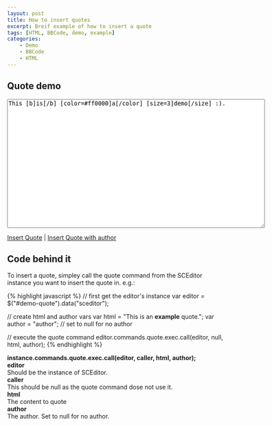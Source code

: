 ```yaml
---
layout: post
title: How to insert quotes
excerpt: Breif example of how to insert a quote
tags: [HTML, BBCode, demo, example]
categories:
    - Demo
    - BBCode
    - HTML
---
```

## Quote demo

<script type="text/javascript" src="//ajax.googleapis.com/ajax/libs/jquery/1.7.2/jquery.min.js"> </script>
<link rel="stylesheet" href="/minified/themes/default.min.css" type="text/css" media="all" />
<script type="text/javascript" src="/minified/jquery.sceditor.min.js"> </script>
<script>$(document).ready(function() {
	$("#demo-quote").sceditorBBCodePlugin({
		style: "/minified/jquery.sceditor.default.min.css",
		emoticons: {
			dropdown: {
				":)": "/emoticons/smile.png",
				":angel:": "/emoticons/angel.png",
				":angry:": "/emoticons/angry.png",
				"8-)": "/emoticons/cool.png",
				":'(": "/emoticons/cwy.png",
				":ermm:": "/emoticons/ermm.png",
				":D": "/emoticons/grin.png",
				"<3": "/emoticons/heart.png",
				":(": "/emoticons/sad.png",
				":O": "/emoticons/shocked.png",
				":P": "/emoticons/tongue.png",
				";)": "/emoticons/wink.png"
			},
			more: {
				":alien:": "/emoticons/alien.png",
				":blink:": "/emoticons/blink.png",
				":blush:": "/emoticons/blush.png",
				":cheerful:": "/emoticons/cheerful.png",
				":devil:": "/emoticons/devil.png",
				":dizzy:": "/emoticons/dizzy.png",
				":getlost:": "/emoticons/getlost.png",
				":happy:": "/emoticons/happy.png",
				":kissing:": "/emoticons/kissing.png",
				":ninja:": "/emoticons/ninja.png",
				":pinch:": "/emoticons/pinch.png",
				":pouty:": "/emoticons/pouty.png",
				":sick:": "/emoticons/sick.png",
				":sideways:": "/emoticons/sideways.png",
				":silly:": "/emoticons/silly.png",
				":sleeping:": "/emoticons/sleeping.png",
				":unsure:": "/emoticons/unsure.png",
				":woot:": "/emoticons/w00t.png",
				":wassat:": "/emoticons/wassat.png"
			},
			hidden: {
				":whistling:": "/emoticons/whistling.png",
				":love:": "/emoticons/wub.png"
			}
		}
	});
});

function insertQuote(includeAuthor)
{
	var editor = $("#demo-quote").data("sceditor");
	var html = "This is an <b>example</b> quote.";
	var author = null;

	if(includeAuthor)
		author = "author";

	editor.commands.quote.exec.call(editor, null, html, author);
}

</script>

<textarea style="width:600px; height:300px" id="demo-quote">This [b]is[/b] [color=#ff0000]a[/color] [size=3]demo[/size] :).</textarea>
<a href="javascript:insertQuote();">Insert Quote</a> | <a href="javascript:insertQuote(true);">Insert Quote with author</a>

## Code behind it

To insert a quote, simpley call the quote command from the SCEditor instance you want to insert the quote in.
e.g.:

{% highlight javascript %}
// first get the editor's instance
var editor = $("#demo-quote").data("sceditor");

// create html and author vars
var html = "This is an <b>example</b> quote.";
var author = "author"; // set to null for no author

// execute the quote command
editor.commands.quote.exec.call(editor, null, html, author);
{% endhighlight %}

<p><strong>instance.commands.quote.exec.call(editor, caller, html, author);</strong><br />
<strong>editor</strong><br />Should be the instance of SCEditor.<br />
<strong>caller</strong><br />This should be null as the quote command dose not use it.<br />
<strong>html</strong><br />The content to quote<br />
<strong>author</strong><br />The author. Set to null for no author.</p>

